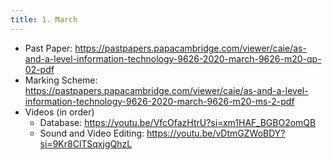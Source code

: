 ```yaml
---
title: 1. March
---
```


- Past Paper: https://pastpapers.papacambridge.com/viewer/caie/as-and-a-level-information-technology-9626-2020-march-9626-m20-qp-02-pdf
- Marking Scheme: https://pastpapers.papacambridge.com/viewer/caie/as-and-a-level-information-technology-9626-2020-march-9626-m20-ms-2-pdf
- Videos (in order)
    - Database: https://youtu.be/VfcOfazHtrU?si=xm1HAF_BGBO2omQB
    - Sound and Video Editing: https://youtu.be/vDtmGZWoBDY?si=9Kr8ClTSqxjgQhzL


